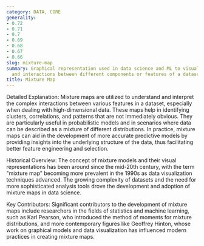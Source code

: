 ```yaml
---
category: DATA, CORE
generality:
- 0.72
- 0.71
- 0.7
- 0.69
- 0.68
- 0.67
- 0.66
slug: mixture-map
summary: Graphical representation used in data science and ML to visualize the relationships
  and interactions between different components or features of a dataset.
title: Mixture Map
---
```


Detailed Explanation:
Mixture maps are utilized to understand and interpret the complex interactions between various features in a dataset, especially when dealing with high-dimensional data. These maps help in identifying clusters, correlations, and patterns that are not immediately obvious. They are particularly useful in probabilistic models and in scenarios where data can be described as a mixture of different distributions. In practice, mixture maps can aid in the development of more accurate predictive models by providing insights into the underlying structure of the data, thus facilitating better feature engineering and selection.

Historical Overview:
The concept of mixture models and their visual representations has been around since the mid-20th century, with the term "mixture map" becoming more prevalent in the 1990s as data visualization techniques advanced. The growing complexity of datasets and the need for more sophisticated analysis tools drove the development and adoption of mixture maps in data science.

Key Contributors:
Significant contributors to the development of mixture maps include researchers in the fields of statistics and machine learning, such as Karl Pearson, who introduced the method of moments for mixture distributions, and more contemporary figures like Geoffrey Hinton, whose work on graphical models and data visualization has influenced modern practices in creating mixture maps.